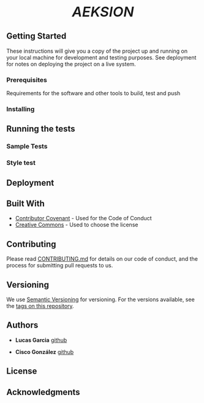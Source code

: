 <div align='center' style='font-size:36px;font-weight:600;font-style:italic;'>
  AEKSION
</div>

<!--TODO: One Paragraph of the project description -->

## Getting Started

These instructions will give you a copy of the project up and running on
your local machine for development and testing purposes. See deployment
for notes on deploying the project on a live system.

<!--TODO: ADD INSTRUCTIONS -->

### Prerequisites

Requirements for the software and other tools to build, test and push 
<!--TODO: -->

### Installing

<!--TODO: --->

## Running the tests

<!--TODO:-->
### Sample Tests

<!--TODO:-->
### Style test

<!--TODO:-->

## Deployment

<!--TODO:-->

## Built With

  - [Contributor Covenant](https://www.contributor-covenant.org/) - Used
    for the Code of Conduct
  - [Creative Commons](https://creativecommons.org/) - Used to choose
    the license

## Contributing

Please read [CONTRIBUTING.md](CONTRIBUTING.md) for details on our code
of conduct, and the process for submitting pull requests to us.

## Versioning

We use [Semantic Versioning](http://semver.org/) for versioning. For the versions
available, see the [tags on this
repository](https://github.com/PurpleBooth/a-good-readme-template/tags).

## Authors

  - **Lucas Garcia** [github](https://github.com/lucas94gv)
  
  - **Cisco González** [github](https://github.com/ciscoLegrand)

## License

  <!--TODO: research which license is needed-->

## Acknowledgments

  <!--TODO: complete acknowledgements->

